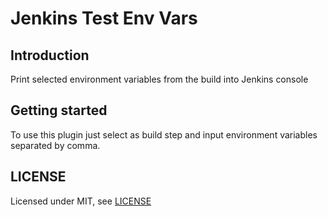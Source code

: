 # Jenkins Test Env Vars

## Introduction

Print selected environment variables from the build into Jenkins console

## Getting started

To use this plugin just select as build step and input environment variables separated by comma.

## LICENSE

Licensed under MIT, see [LICENSE](LICENSE.md)

